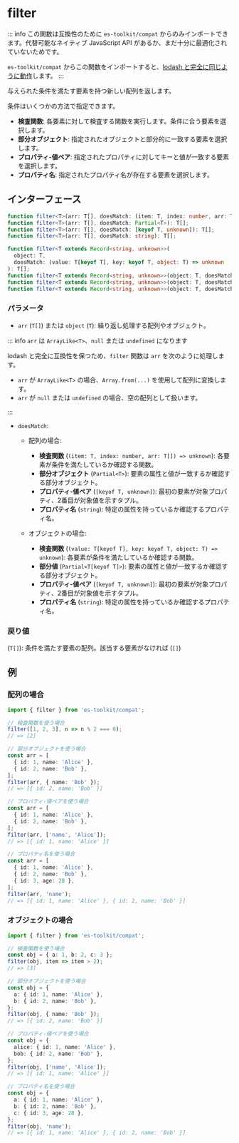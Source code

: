# filter

::: info
この関数は互換性のために `es-toolkit/compat` からのみインポートできます。代替可能なネイティブ JavaScript API があるか、まだ十分に最適化されていないためです。

`es-toolkit/compat` からこの関数をインポートすると、[lodash と完全に同じように動作](../../../compatibility.md)します。
:::

与えられた条件を満たす要素を持つ新しい配列を返します。

条件はいくつかの方法で指定できます。

- **検査関数**: 各要素に対して検査する関数を実行します。条件に合う要素を選択します。
- **部分オブジェクト**: 指定されたオブジェクトと部分的に一致する要素を選択します。
- **プロパティ-値ペア**: 指定されたプロパティに対してキーと値が一致する要素を選択します。
- **プロパティ名**: 指定されたプロパティ名が存在する要素を選択します。

## インターフェース

```typescript
function filter<T>(arr: T[], doesMatch: (item: T, index: number, arr: T[]) => unknown): T[];
function filter<T>(arr: T[], doesMatch: Partial<T>): T[];
function filter<T>(arr: T[], doesMatch: [keyof T, unknown]): T[];
function filter<T>(arr: T[], doesMatch: string): T[];

function filter<T extends Record<string, unknown>>(
  object: T,
  doesMatch: (value: T[keyof T], key: keyof T, object: T) => unknown
): T[];
function filter<T extends Record<string, unknown>>(object: T, doesMatch: Partial<T[keyof T]>): T[];
function filter<T extends Record<string, unknown>>(object: T, doesMatch: [keyof T, unknown]): T[];
function filter<T extends Record<string, unknown>>(object: T, doesMatch: string): T[];
```

### パラメータ

- `arr` (`T[]`) または `object` (`T`): 繰り返し処理する配列やオブジェクト。

::: info `arr` は `ArrayLike<T>`、`null` または `undefined` になります

lodash と完全に互換性を保つため、`filter` 関数は `arr` を次のように処理します。

- `arr` が `ArrayLike<T>` の場合、`Array.from(...)` を使用して配列に変換します。
- `arr` が `null` または `undefined` の場合、空の配列として扱います。

:::

- `doesMatch`:

  - 配列の場合:

    - **検査関数** (`(item: T, index: number, arr: T[]) => unknown`): 各要素が条件を満たしているか確認する関数。
    - **部分オブジェクト** (`Partial<T>`): 要素の属性と値が一致するか確認する部分オブジェクト。
    - **プロパティ-値ペア** (`[keyof T, unknown]`): 最初の要素が対象プロパティ、2番目が対象値を示すタプル。
    - **プロパティ名** (`string`): 特定の属性を持っているか確認するプロパティ名。

  - オブジェクトの場合:

    - **検査関数** (`(value: T[keyof T], key: keyof T, object: T) => unknown`): 各要素が条件を満たしているか確認する関数。
    - **部分値** (`Partial<T[keyof T]>`): 要素の属性と値が一致するか確認する部分オブジェクト。
    - **プロパティ-値ペア** (`[keyof T, unknown]`): 最初の要素が対象プロパティ、2番目が対象値を示すタプル。
    - **プロパティ名** (`string`): 特定の属性を持っているか確認するプロパティ名。

### 戻り値

(`T[]`): 条件を満たす要素の配列。該当する要素がなければ (`[]`)

## 例

### 配列の場合

```typescript
import { filter } from 'es-toolkit/compat';

// 検査関数を使う場合
filter([1, 2, 3], n => n % 2 === 0);
// => [2]

// 部分オブジェクトを使う場合
const arr = [
  { id: 1, name: 'Alice' },
  { id: 2, name: 'Bob' },
];
filter(arr, { name: 'Bob' });
// => [{ id: 2, name: 'Bob' }]

// プロパティ-値ペアを使う場合
const arr = [
  { id: 1, name: 'Alice' },
  { id: 2, name: 'Bob' },
];
filter(arr, ['name', 'Alice']);
// => [{ id: 1, name: 'Alice' }]

// プロパティ名を使う場合
const arr = [
  { id: 1, name: 'Alice' },
  { id: 2, name: 'Bob' },
  { id: 3, age: 28 },
];
filter(arr, 'name');
// => [{ id: 1, name: 'Alice' }, { id: 2, name: 'Bob' }]
```

### オブジェクトの場合

```typescript
import { filter } from 'es-toolkit/compat';

// 検査関数を使う場合
const obj = { a: 1, b: 2, c: 3 };
filter(obj, item => item > 2);
// => [3]

// 部分オブジェクトを使う場合
const obj = {
  a: { id: 1, name: 'Alice' },
  b: { id: 2, name: 'Bob' },
};
filter(obj, { name: 'Bob' });
// => [{ id: 2, name: 'Bob' }]

// プロパティ-値ペアを使う場合
const obj = {
  alice: { id: 1, name: 'Alice' },
  bob: { id: 2, name: 'Bob' },
};
filter(obj, ['name', 'Alice']);
// => [{ id: 1, name: 'Alice' }]

// プロパティ名を使う場合
const obj = {
  a: { id: 1, name: 'Alice' },
  b: { id: 2, name: 'Bob' },
  c: { id: 3, age: 28 },
};
filter(obj, 'name');
// => [{ id: 1, name: 'Alice' }, { id: 2, name: 'Bob' }]
```
